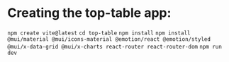 # Creating the top-table app:

`npm create vite@latest`
`cd top-table`
`npm install`
`npm install @mui/material @mui/icons-material @emotion/react @emotion/styled @mui/x-data-grid @mui/x-charts react-router react-router-dom`
`npm run dev`
